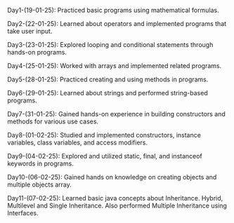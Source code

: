 Day1-(19-01-25): Practiced basic programs using mathematical formulas.

Day2-(22-01-25): Learned about operators and implemented programs that take user input.

Day3-(23-01-25): Explored looping and conditional statements through hands-on programs.

Day4-(25-01-25): Worked with arrays and implemented related programs.

Day5-(28-01-25): Practiced creating and using methods in programs.

Day6-(29-01-25): Learned about strings and performed string-based programs.

Day7-(31-01-25): Gained hands-on experience in building constructors and methods for various use cases.

Day8-(01-02-25): Studied and implemented constructors, instance variables, class variables, and access modifiers.

Day9-(04-02-25): Explored and utilized static, final, and instanceof keywords in programs.

Day10-(06-02-25): Gained hands on knowledge on creating objects and multiple objects array. 

Day11-(07-02-25): Learned basic java concepts about Inheritance. Hybrid, Multilevel and Single Inheritance. Also performed Multiple Inheritance using Interfaces.

